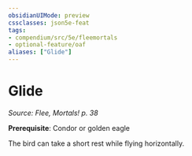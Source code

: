 ```yaml
---
obsidianUIMode: preview
cssclasses: json5e-feat
tags:
- compendium/src/5e/fleemortals
- optional-feature/oaf
aliases: ["Glide"]
---
```

# Glide
*Source: Flee, Mortals! p. 38*  

**Prerequisite**: Condor or golden eagle

The bird can take a short rest while flying horizontally.
